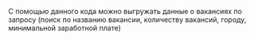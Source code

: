 С помощью данного кода можно выгружать данные о вакансиях по запросу (поиск по названию вакансии, количеству вакансий, городу, минимальной заработной плате) 
